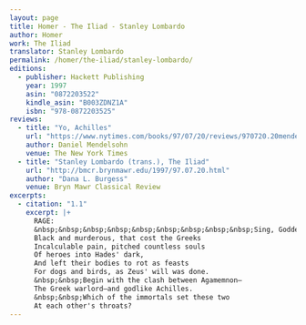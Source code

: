 ```yaml
---
layout: page
title: Homer - The Iliad - Stanley Lombardo
author: Homer
work: The Iliad
translator: Stanley Lombardo
permalink: /homer/the-iliad/stanley-lombardo/
editions:
  - publisher: Hackett Publishing
    year: 1997
    asin: "0872203522"
    kindle_asin: "B003ZDNZ1A"
    isbn: "978-0872203525"
reviews:
  - title: "Yo, Achilles"
    url: "https://www.nytimes.com/books/97/07/20/reviews/970720.20mendelt.html"
    author: Daniel Mendelsohn
    venue: The New York Times
  - title: "Stanley Lombardo (trans.), The Iliad"
    url: "http://bmcr.brynmawr.edu/1997/97.07.20.html"
    author: "Dana L. Burgess"
    venue: Bryn Mawr Classical Review
excerpts:
  - citation: "1.1"
    excerpt: |+
      RAGE:
      &nbsp;&nbsp;&nbsp;&nbsp;&nbsp;&nbsp;&nbsp;&nbsp;&nbsp;Sing, Goddess, Achilles' rage,
      Black and murderous, that cost the Greeks
      Incalculable pain, pitched countless souls
      Of heroes into Hades' dark,
      And left their bodies to rot as feasts
      For dogs and birds, as Zeus' will was done.
      &nbsp;&nbsp;Begin with the clash between Agamemnon—
      The Greek warlord—and godlike Achilles.
      &nbsp;&nbsp;Which of the immortals set these two
      At each other's throats?
---
```



